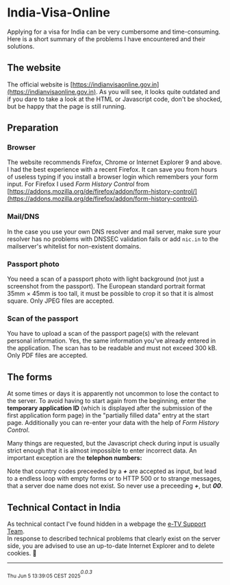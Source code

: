 # India-Visa-Online

Applying for a visa for India can be very cumbersome and time-consuming. Here is a short summary of the problems I have encountered and their solutions.

## The website

The official website is [https://indianvisaonline.gov.in](https://indianvisaonline.gov.in). 
 As you will see, it looks quite outdated and if you dare to take a look at the HTML or Javascript code, don't be shocked, but be happy that the page is still running.

## Preparation
### Browser

The website recommends Firefox, Chrome or Internet Explorer 9 and above. I had the best experience with a recent Firefox. It can save you from hours of useless typing if you install a browser login which remembers your form input. For Firefox I used _Form History Control_ from [https://addons.mozilla.org/de/firefox/addon/form-history-control/](https://addons.mozilla.org/de/firefox/addon/form-history-control/).

### Mail/DNS

In the case you use your own DNS resolver and mail server, make sure your resolver has no problems with DNSSEC validation fails or add `nic.in` to the mailserver's whitelist for non-existent domains.

### Passport photo

You need a scan of a passport photo with light background (not just a screenshot from the passport). The European standard portrait format 35mm × 45mm is too tall, it must be possible to crop it so that it is almost square. Only JPEG files are accepted.

### Scan of the passport

You have to upload a scan of the passport page(s) with the relevant personal information. Yes, the same information you've already entered in the application. The scan has to be readable and must not exceed 300 kB. Only PDF files are accepted.

## The forms

At some times or days it is apparently not uncommon to lose the contact to the server. To avoid having to start again from the beginning, enter the **temporary application ID** (which is displayed after the submission of the first application form page) in the "partially filled data" entry at the start page. Additionally you can re-enter your data with the help of _Form History Control_.

Many things are requested, but the Javascript check during input is usually strict enough that it is almost impossible to enter incorrect data. An important exception are the **telephon numbers:**

Note that country codes preceeded by a ***+*** are accepted as input, but lead to a endless loop with empty forms or to HTTP 500 or to strange messages, that a server doe name does not exist. So never use a preceeding ***+***, but ***00***.

## Technical Contact in India

As technical contact I've found hidden in a webpage the [e-TV Support Team](mailto:indian-evisa@gov.in).  
In response to described technical problems that clearly exist on the server side, you are advised to use an up-to-date Internet Explorer and to delete cookies. 🤪

---
 <sub>Thu Jun  5 13:39:05 CEST 2025</sub><sup>_0.0.3_</sup>
